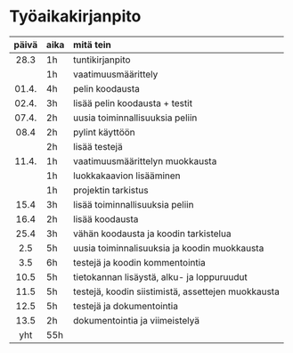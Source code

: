 # Työaikakirjanpito

| päivä | aika | mitä tein  |
| :----:|:-----| :-----|
| 28.3  | 1h   | tuntikirjanpito|
|       | 1h   | vaatimuusmäärittely|
| 01.4. | 4h   | pelin koodausta|
| 02.4. | 3h   | lisää pelin koodausta + testit|
| 07.4. | 2h   | uusia toiminnallisuuksia peliin|
| 08.4  | 2h   | pylint käyttöön|
|       | 2h   | lisää testejä|
| 11.4. | 1h   | vaatimuusmäärittelyn muokkausta|
|       | 1h   | luokkakaavion lisääminen|
|       | 1h   | projektin tarkistus|
| 15.4  | 3h   | lisää toiminnallisuuksia peliin|
| 16.4  | 2h   | lisää koodausta|
| 25.4  | 3h   | vähän koodausta ja koodin tarkistelua|
| 2.5   | 5h   | uusia toiminnalisuuksia ja koodin muokkausta|
| 3.5   | 6h   | testejä ja koodin kommentointia|
| 10.5  | 5h   | tietokannan lisäystä, alku- ja loppuruudut|
| 11.5  | 5h   | testejä, koodin siistimistä, assettejen muokkausta|
| 12.5  | 5h   | testejä ja dokumentointia|
| 13.5  | 2h   | dokumentointia ja viimeistelyä|
| yht   | 55h  | |
